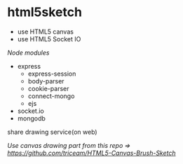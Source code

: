 html5sketch
===========

- use HTML5 canvas
- use HTML5 Socket IO

_Node modules_

- express
  - express-session
  - body-parser
  - cookie-parser
  - connect-mongo
  - ejs
- socket.io
- mongodb

share drawing service(on web)

*Use canvas drawing part from this repo => https://github.com/triceam/HTML5-Canvas-Brush-Sketch*
